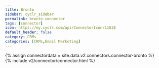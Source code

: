 ```yaml
---
title: Bronto
sidebar: cyclr_sidebar
permalink: bronto-connector
tags: [connector]
icon: https://my.cyclr.com/api/ConnectorIcon/11838
default_header: false
category: CRMs
categories: [CRMs,Email Marketing]
---
```

{% assign connectordata = site.data.v2.connectors.connector-bronto %}
{% include v2/connector/connector.html %}	